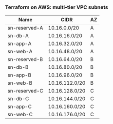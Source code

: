 ### Terraform on AWS: multi-tier VPC subnets

| Name          | CIDR           | AZ |
| ------------- | -------------- | -- |
| sn-reserved-A | 10.16.0.0/20   | A  |
| sn-db-A       | 10.16.16.0/20  | A  |
| sn-app-A      | 10.16.32.0/20  | A  |
| sn-web-A      | 10.16.48.0/20  | A  |
| sn-reserved-B | 10.16.64.0/20  | B  |
| sn-db-B       | 10.16.80.0/20  | B  |
| sn-app-B      | 10.16.96.0/20  | B  |
| sn-web-B      | 10.16.112.0/20 | B  |
| sn-reserved-C | 10.16.128.0/20 | C  |
| sn-db-C       | 10.16.144.0/20 | C  |
| sn-app-C      | 10.16.160.0/20 | C  |
| sn-web-C      | 10.16.176.0/20 | C  |